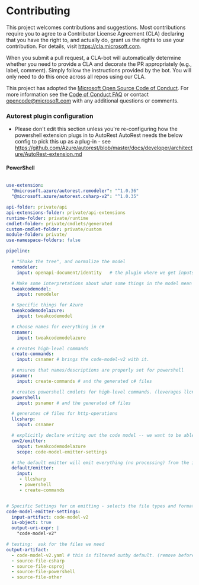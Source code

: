 
# Contributing

This project welcomes contributions and suggestions.  Most contributions require you to agree to a
Contributor License Agreement (CLA) declaring that you have the right to, and actually do, grant us
the rights to use your contribution. For details, visit https://cla.microsoft.com.

When you submit a pull request, a CLA-bot will automatically determine whether you need to provide
a CLA and decorate the PR appropriately (e.g., label, comment). Simply follow the instructions
provided by the bot. You will only need to do this once across all repos using our CLA.

This project has adopted the [Microsoft Open Source Code of Conduct](https://opensource.microsoft.com/codeofconduct/).
For more information see the [Code of Conduct FAQ](https://opensource.microsoft.com/codeofconduct/faq/) or
contact [opencode@microsoft.com](mailto:opencode@microsoft.com) with any additional questions or comments.


### Autorest plugin configuration
- Please don't edit this section unless you're re-configuring how the powershell extension plugs in to AutoRest
AutoRest needs the below config to pick this up as a plug-in - see https://github.com/Azure/autorest/blob/master/docs/developer/architecture/AutoRest-extension.md


#### PowerShell



``` yaml

use-extension:
  "@microsoft.azure/autorest.remodeler": "^1.0.36"
  "@microsoft.azure/autorest.csharp-v2": "^1.0.35"
```


``` yaml $(powershell)
api-folder: private/api
api-extensions-folder: private/api-extensions
runtime-folder: private/runtime
cmdlet-folder: private/cmdlets/generated
custom-cmdlet-folder: private/custom
module-folder: private/
use-namespace-folders: false

pipeline:

  # "Shake the tree", and normalize the model
  remodeler:
    input: openapi-document/identity   # the plugin where we get inputs from

  # Make some interpretations about what some things in the model mean
  tweakcodemodel:
    input: remodeler

  # Specific things for Azure
  tweakcodemodelazure:
    input: tweakcodemodel

  # Choose names for everything in c#
  csnamer:
    input: tweakcodemodelazure

  # creates high-level commands
  create-commands:
    input: csnamer # brings the code-model-v2 with it.

  # ensures that names/descriptions are properly set for powershell
  psnamer:
    input: create-commands # and the generated c# files

  # creates powershell cmdlets for high-level commands. (leverages llc# code)
  powershell:
    input: psnamer # and the generated c# files

  # generates c# files for http-operations
  llcsharp:
    input: csnamer

  # explicitly declare writing out the code model -- we want to be able to emit some files from this one (temporary)
  cmv2/emitter:
    input: tweakcodemodelazure
    scope: code-model-emitter-settings

  # the default emitter will emit everything (no processing) from the inputs listed here.
  default/emitter:
    input:
     - llcsharp
     - powershell
     - create-commands


# Specific Settings for cm emitting - selects the file types and format that cmv2-emitter will spit out.
code-model-emitter-settings:
  input-artifact: code-model-v2
  is-object: true
  output-uri-expr: |
    "code-model-v2"

# testing:  ask for the files we need
output-artifact:
  - code-model-v2.yaml # this is filtered outby default. (remove before production)
  - source-file-csharp
  - source-file-csproj
  - source-file-powershell
  - source-file-other

```
